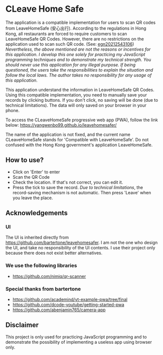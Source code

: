 # CLeave Home Safe

The application is a compatible implementation for users to scan QR codes from LeaveHomeSafe (安心出行).  According to the regulations in Hong Kong, all restaurants are forced to require customers to scan LeaveHomeSafe QR Codes.  However, there are no restrictions on the application used to scan such QR code. (See: [egn20212543106][egn20212543106])  _Nevertheless, the above mentioned are not the reasons or incentives for this application.  I develop this one solely for practicing my JavaScript programming techniques and to demonstrate my technical strength.  You should never use this application for any illegal purpose.  If being questioned, the users take the responsibilities to explain the situation and follow the local laws.  The author takes no responsibility for any usage of this application._

This application understand the information in LeaveHomeSafe QR Codes.  Using this compatible implementation, you need to manually save your records by clicking buttons.  If you don't click, no saving will be done (due to technical limitations).  The data will only saved on your browser in your phone.

To access the CLeaveHomeSafe progressive web app (PWA), follow the link below:
<https://yangwenbo99.github.io/leavehomesafer/>

The name of the application is not fixed, and the current name CLeaveHomeSafe stands for 'Compatible with LeaveHomeSafe'.  Do not confused with the Hong Kong government's application LeaveHomeSafe.


## How to use? 

- Click on 'Enter' to enter
- Scan the QR Code
- Check the location. If that's not correct, you can edit it. 
- Press the tick to save the record. _Due to technical limitations_, the record-saving mechanism is not automatic.  Then press 'Leave' when you leave the place. 


## Acknowledgements

### UI 

The UI is inherited directly from <https://github.com/bartertone/leavehomesafer>.  I am not the one who design the UI, and take no responsibility of the UI contents.  I use their project only because there does not exist better alternatives.

### We use the following libraries

- <https://github.com/nimiq/qr-scanner> 

### Special thanks from bartertone

* <https://github.com/academind/yt-example-pwa/tree/final>
* <https://github.com/dcode-youtube/getting-started-pwa>
* <https://github.com/abenjamin765/camera-app>



## Disclaimer

This project is only used for practicing JavaScript programming and to demonstrate the possibility of implementing a useless app using browser only. 


[egn20212543106]: https://www.gld.gov.hk/egazette/pdf/20212543e/egn20212543106.pdf
